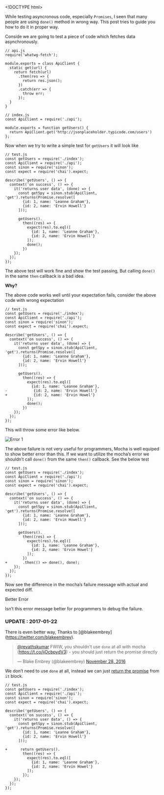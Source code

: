 &lt;!DOCTYPE html&gt;

While testing asyncronous code, especially `Promises`, I seen that many people are using `done()` method in wrong way. This post tries to guide you how to do it in proper way.

Conside we are going to test a piece of code which fetches data asynchronously.

    // api.js
    require('whatwg-fetch');

    module.exports = class ApiClient {
      static get(url) {
        return fetch(url)
          .then(res => {
            return res.json();
          })
          .catch(err => {
            throw err;
          });
      }
    }

    // index.js
    const ApiClient = require('./api');

    module.exports = function getUsers() {
      return ApiClient.get('http://jsonplaceholder.typicode.com/users')
    };

Now when we try to write a simple test for `getUsers` it will look like

    // test.js
    const getUsers = require('./index');
    const ApiClient = require('./api');
    const sinon = require('sinon');
    const expect = require('chai').expect;

    describe('getUsers', () => {
      context('on success', () => {
        it('returns user data', (done) => {
          const getSpy = sinon.stub(ApiClient, 'get').returns(Promise.resolve([
            {id: 1, name: 'Leanne Graham'},
            {id: 2, name: 'Ervin Howell'}
          ]));

          getUsers().
            then((res) => {
              expect(res).to.eql([
                {id: 1, name: 'Leanne Graham'},
                {id: 2, name: 'Ervin Howell'}
              ]); 
              done();
            })  
        }); 
      }); 
    });

The above test will work fine and show the test passing, But calling `done()` in the same `then` callback is a bad idea.

**Why?**

The above code works well until your expectation fails, consider the above code with wrong expectation

    // test.js
    const getUsers = require('./index');
    const ApiClient = require('./api');
    const sinon = require('sinon');
    const expect = require('chai').expect;

    describe('getUsers', () => {
      context('on success', () => {
        it('returns user data', (done) => {
          const getSpy = sinon.stub(ApiClient, 'get').returns(Promise.resolve([
            {id: 1, name: 'Leanne Graham'},
            {id: 2, name: 'Ervin Howell'}
          ]));

          getUsers().
            then((res) => {
              expect(res).to.eql([
                {id: 1, name: 'Leanne Graham'},
    -            {id: 2, name: 'Ervin Howell'}
    +            {id: 2, name: 'Ervin Howel'}
              ]); 
              done();
            })  
        }); 
      }); 
    });

This will throw some error like below.

![Error 1](http://i653.photobucket.com/albums/uu253/revathskumar/Coderepo/2016/11/Screenshot%20from%202016-11-27%2022-22-36_zpsxvu1kuqh.png)

The above failure is not very useful for programmers, Mocha is well equiped to show better error than this. If we want to utilize the mocha’s error we shouldn’t call `done()` from the same `then()` callback. See the below test

    // test.js
    const getUsers = require('./index');
    const ApiClient = require('./api');
    const sinon = require('sinon');
    const expect = require('chai').expect;

    describe('getUsers', () => {
      context('on success', () => {
        it('returns user data', (done) => {
          const getSpy = sinon.stub(ApiClient, 'get').returns(Promise.resolve([
            {id: 1, name: 'Leanne Graham'},
            {id: 2, name: 'Ervin Howell'}
          ]));

          getUsers().
            then((res) => {
              expect(res).to.eql([
                {id: 1, name: 'Leanne Graham'},
                {id: 2, name: 'Ervin Howel'}
              ]); 
            })
    +       .then(() => done(), done);
        }); 
      }); 
    });

Now see the difference in the mocha’s failure message with actual and expected diff.

Better Error

Isn’t this error message better for programmers to debug the failure.

### UPDATE : 2017-01-22

There is even better way, Thanks to <span class="citation" data-cites="blakeembrey">\[@blakeembrey\]</span>(https://twitter.com/blakeembrey).

> [<span class="citation" data-cites="revathskumar">@revathskumar</span>](https://twitter.com/revathskumar) FWIW, you shouldn't use `done` at all with mocha (<https://t.co/ijOcbpydV3>) - you should just return the promise directly
>
> — Blake Embrey (<span class="citation" data-cites="blakeembrey">@blakeembrey</span>) [November 28, 2016](https://twitter.com/blakeembrey/status/803386495180472320)

We don’t need to use `done` at all, instead we can just [return the promise](http://mochajs.org/#working-with-promises) from `it` block.

    // test.js
    const getUsers = require('./index');
    const ApiClient = require('./api');
    const sinon = require('sinon');
    const expect = require('chai').expect;

    describe('getUsers', () => {
      context('on success', () => {
        it('returns user data', () => {
          const getSpy = sinon.stub(ApiClient, 'get').returns(Promise.resolve([
            {id: 1, name: 'Leanne Graham'},
            {id: 2, name: 'Ervin Howell'}
          ]));

    +      return getUsers().
            then((res) => {
              expect(res).to.eql([
                {id: 1, name: 'Leanne Graham'},
                {id: 2, name: 'Ervin Howel'}
              ]);
            });
        });
      });
    });
